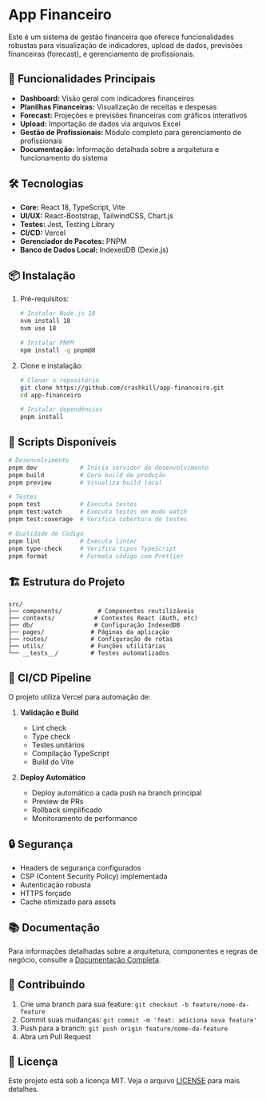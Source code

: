 # App Financeiro

Este é um sistema de gestão financeira que oferece funcionalidades robustas para visualização de indicadores, upload de dados, previsões financeiras (forecast), e gerenciamento de profissionais.

## 🚀 Funcionalidades Principais

- **Dashboard:** Visão geral com indicadores financeiros
- **Planilhas Financeiras:** Visualização de receitas e despesas
- **Forecast:** Projeções e previsões financeiras com gráficos interativos
- **Upload:** Importação de dados via arquivos Excel
- **Gestão de Profissionais:** Módulo completo para gerenciamento de profissionais
- **Documentação:** Informação detalhada sobre a arquitetura e funcionamento do sistema

## 🛠️ Tecnologias

- **Core:** React 18, TypeScript, Vite
- **UI/UX:** React-Bootstrap, TailwindCSS, Chart.js
- **Testes:** Jest, Testing Library
- **CI/CD:** Vercel
- **Gerenciador de Pacotes:** PNPM
- **Banco de Dados Local:** IndexedDB (Dexie.js)

## 📦 Instalação

1. Pré-requisitos:
   ```bash
   # Instalar Node.js 18
   nvm install 18
   nvm use 18

   # Instalar PNPM
   npm install -g pnpm@8
   ```

2. Clone e instalação:
   ```bash
   # Clonar o repositório
   git clone https://github.com/crashkill/app-financeiro.git
   cd app-financeiro

   # Instalar dependências
   pnpm install
   ```

## 🚦 Scripts Disponíveis

```bash
# Desenvolvimento
pnpm dev            # Inicia servidor de desenvolvimento
pnpm build          # Gera build de produção
pnpm preview        # Visualiza build local

# Testes
pnpm test           # Executa testes
pnpm test:watch     # Executa testes em modo watch
pnpm test:coverage  # Verifica cobertura de testes

# Qualidade de Código
pnpm lint           # Executa linter
pnpm type-check     # Verifica tipos TypeScript
pnpm format         # Formata código com Prettier
```

## 🏗️ Estrutura do Projeto

```
src/
├── components/          # Componentes reutilizáveis
├── contexts/           # Contextos React (Auth, etc)
├── db/                 # Configuração IndexedDB
├── pages/             # Páginas da aplicação
├── routes/            # Configuração de rotas
├── utils/             # Funções utilitárias
└── __tests__/         # Testes automatizados
```

## 🔄 CI/CD Pipeline

O projeto utiliza Vercel para automação de:

1. **Validação e Build**
   - Lint check
   - Type check
   - Testes unitários
   - Compilação TypeScript
   - Build do Vite

2. **Deploy Automático**
   - Deploy automático a cada push na branch principal
   - Preview de PRs
   - Rollback simplificado
   - Monitoramento de performance

## 🔒 Segurança

- Headers de segurança configurados
- CSP (Content Security Policy) implementada
- Autenticação robusta
- HTTPS forçado
- Cache otimizado para assets

## 📚 Documentação

Para informações detalhadas sobre a arquitetura, componentes e regras de negócio, consulte a [Documentação Completa](./docs/DOCUMENTACAO.md).

## 🤝 Contribuindo

1. Crie uma branch para sua feature: `git checkout -b feature/nome-da-feature`
2. Commit suas mudanças: `git commit -m 'feat: adiciona nova feature'`
3. Push para a branch: `git push origin feature/nome-da-feature`
4. Abra um Pull Request

## 📝 Licença

Este projeto está sob a licença MIT. Veja o arquivo [LICENSE](LICENSE) para mais detalhes.
